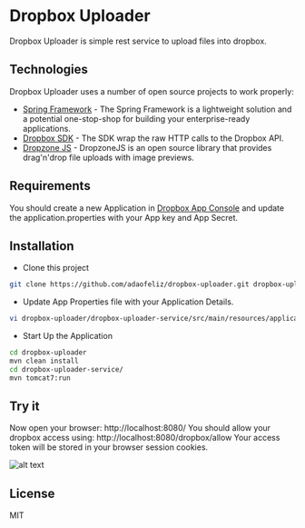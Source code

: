Dropbox Uploader
=========

Dropbox Uploader is simple rest service to upload files into dropbox.

Technologies
----
Dropbox Uploader uses a number of open source projects to work properly:

* [Spring Framework] - The Spring Framework is a lightweight solution and a potential one-stop-shop for building your enterprise-ready applications.
* [Dropbox SDK] - The SDK wrap the raw HTTP calls to the Dropbox API.
* [Dropzone JS] - DropzoneJS is an open source library that provides drag'n'drop file uploads with image previews.

Requirements
----
You should create a new Application in [Dropbox App Console] and update the application.properties with your App key and App Secret. 


Installation
--------------
* Clone this project
```sh
git clone https://github.com/adaofeliz/dropbox-uploader.git dropbox-uploader
```

* Update App Properties file with your Application Details.

```sh
vi dropbox-uploader/dropbox-uploader-service/src/main/resources/application.properties
```
* Start Up the Application
```sh
cd dropbox-uploader
mvn clean install
cd dropbox-uploader-service/
mvn tomcat7:run
```

Try it
--------------
Now open your browser: http://localhost:8080/
You should allow your dropbox access using: http://localhost:8080/dropbox/allow
Your access token will be stored in your browser session cookies.

![alt text](https://photos-6.dropbox.com/t/1/AAB2wCY5uaKCgNqkox812fTM3MZLaAOkUb93x0W_uJhutg/12/32917797/png/1024x768/3/1413831600/0/2/Screenshot%202014-10-20%2018.49.05.png/nneAP3cnfzqeSA3lBoPuud2XCF77lAO7AowbDv_EeQo)

License
----

MIT

[Spring Framework]:http://docs.spring.io/spring-framework/docs/4.1.1.RELEASE/spring-framework-reference/html/
[Dropbox SDK]:https://www.dropbox.com/developers/core/sdks/java
[Dropzone JS]:http://www.dropzonejs.com/
[Dropbox App Console]:https://www.dropbox.com/developers/apps
